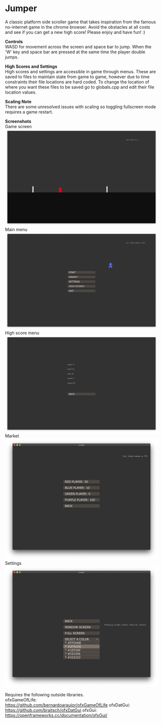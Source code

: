 # Jumper

A classic platform side scroller game that takes inspiration from the famous no-internet game in the chrome browser. Avoid the obstacles at all costs and see if you can get a new high score! Please enjoy and have fun! :)

**Controls**\
WASD for movement across the screen and space bar to jump. When the 'W' key and space bar are pressed at the same time the player double jumps.

**High Scores and Settings**\
High scores and settings are accessible in game through menus. These are saved to files to maintain state from game to game, however due to time constraints their file locations are hard coded. To change the location of where you want these files to be saved go to globals.cpp and edit their file location values.

**Scaling Note**\
There are some unresolved issues with scaling so toggling fullscreen mode requires a game restart.

**Screenshots**\
Game screen\
![Alt text](/Screenshots/Game.png?raw=true "Game screen")
Main menu\
![Alt text](/Screenshots/MainMenu.png?raw=true "Main menu")
High score menu\
![Alt text](/Screenshots/HighScoreMenu.png?raw=true "High score menu")
Market\
![Alt text](/Screenshots/MarketMenu.png?raw=true "Market")
Settings\
![Alt text](/Screenshots/SettingsMenu.png?raw=true "Settings")

Requires the following outside libraries.\
ofxGameOfLife:\
https://github.com/bernardoaraujor/ofxGameOfLife
ofxDatGui:\
https://github.com/braitsch/ofxDatGui
ofxGui:\
https://openframeworks.cc/documentation/ofxGui/
